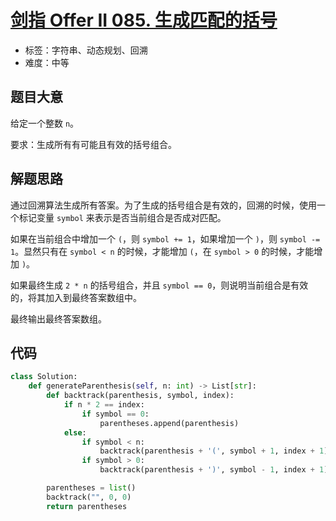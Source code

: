 # [剑指 Offer II 085. 生成匹配的括号](https://leetcode-cn.com/problems/IDBivT/)

- 标签：字符串、动态规划、回溯
- 难度：中等

## 题目大意

给定一个整数 `n`。

要求：生成所有有可能且有效的括号组合。

## 解题思路

通过回溯算法生成所有答案。为了生成的括号组合是有效的，回溯的时候，使用一个标记变量 `symbol` 来表示是否当前组合是否成对匹配。

如果在当前组合中增加一个 `(`，则 `symbol += 1`，如果增加一个 `)`，则 `symbol -= 1`。显然只有在 `symbol < n` 的时候，才能增加 `(`，在 `symbol > 0` 的时候，才能增加 `)`。

如果最终生成 `2 * n` 的括号组合，并且 `symbol == 0`，则说明当前组合是有效的，将其加入到最终答案数组中。

最终输出最终答案数组。

## 代码

```Python
class Solution:
    def generateParenthesis(self, n: int) -> List[str]:
        def backtrack(parenthesis, symbol, index):
            if n * 2 == index:
                if symbol == 0:
                    parentheses.append(parenthesis)
            else:
                if symbol < n:
                    backtrack(parenthesis + '(', symbol + 1, index + 1)
                if symbol > 0:
                    backtrack(parenthesis + ')', symbol - 1, index + 1)

        parentheses = list()
        backtrack("", 0, 0)
        return parentheses
```

